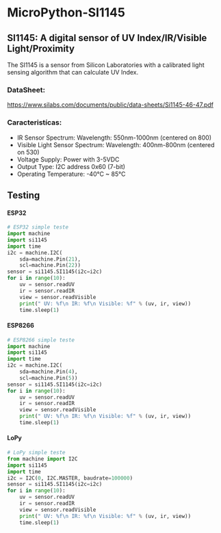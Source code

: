 # MicroPython-SI1145
## SI1145: A digital sensor of UV Index/IR/Visible Light/Proximity
The SI1145 is a sensor from Silicon Laboratories with a calibrated light sensing algorithm that can calculate UV Index.
### DataSheet: 
https://www.silabs.com/documents/public/data-sheets/Si1145-46-47.pdf
### Caracteristícas:
 - IR Sensor Spectrum: Wavelength: 550nm-1000nm (centered on 800)
 - Visible Light Sensor Spectrum: Wavelength: 400nm-800nm (centered on 530)
 - Voltage Supply: Power with 3-5VDC
 - Output Type: I2C address 0x60 (7-bit)
 - Operating Temperature: -40°C ~ 85°C
## Testing
#### ESP32

```python
# ESP32 simple teste
import machine
import si1145
import time
i2c = machine.I2C(
    sda=machine.Pin(21),
    scl=machine.Pin(22))
sensor = si1145.SI1145(i2c=i2c)
for i in range(10):
    uv = sensor.readUV
    ir = sensor.readIR
    view = sensor.readVisible
    print(" UV: %f\n IR: %f\n Visible: %f" % (uv, ir, view))
    time.sleep(1)
```
#### ESP8266
```python
# ESP8266 simple teste
import machine
import si1145
import time
i2c = machine.I2C(
    sda=machine.Pin(4),
    scl=machine.Pin(5))
sensor = si1145.SI1145(i2c=i2c)
for i in range(10):
    uv = sensor.readUV
    ir = sensor.readIR
    view = sensor.readVisible
    print(" UV: %f\n IR: %f\n Visible: %f" % (uv, ir, view))
    time.sleep(1)
```
#### LoPy

```python
# LoPy simple teste
from machine import I2C
import si1145
import time
i2c = I2C(0, I2C.MASTER, baudrate=100000)
sensor = si1145.SI1145(i2c=i2c)
for i in range(10):
    uv = sensor.readUV
    ir = sensor.readIR
    view = sensor.readVisible
    print(" UV: %f\n IR: %f\n Visible: %f" % (uv, ir, view))
    time.sleep(1)
```
